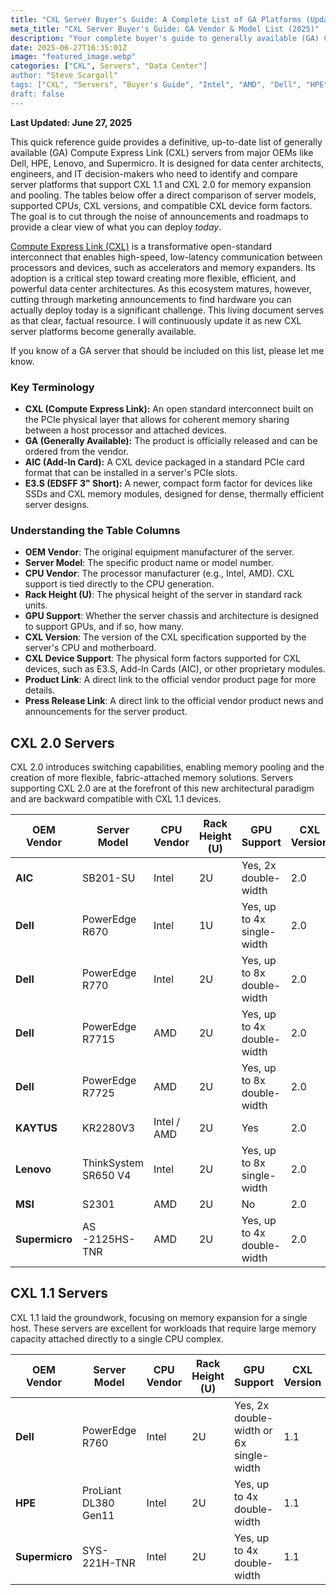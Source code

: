 ```yaml
---
title: "CXL Server Buyer's Guide: A Complete List of GA Platforms (Updated 2025)"
meta_title: "CXL Server Buyer's Guide: GA Vendor & Model List (2025)"
description: "Your complete buyer's guide to generally available (GA) CXL servers. Compare models, specs, and CXL features from top vendors like Dell, HPE, Lenovo, and Supermicro."
date: 2025-06-27T16:35:01Z
image: "featured_image.webp"
categories: ["CXL", Servers", "Data Center"]
author: "Steve Scargall"
tags: ["CXL", "Servers", "Buyer's Guide", "Intel", "AMD", "Dell", "HPE", "Lenovo", "Supermicro", "Data Center", "CXL 2.0", "CXL 1.1", "CXL 1.0", "CXL 3.0"]
draft: false
---
```


**Last Updated: June 27, 2025**

This quick reference guide provides a definitive, up-to-date list of generally available (GA) Compute Express Link (CXL) servers from major OEMs like Dell, HPE, Lenovo, and Supermicro. It is designed for data center architects, engineers, and IT decision-makers who need to identify and compare server platforms that support CXL 1.1 and CXL 2.0 for memory expansion and pooling. The tables below offer a direct comparison of server models, supported CPUs, CXL versions, and compatible CXL device form factors. The goal is to cut through the noise of announcements and roadmaps to provide a clear view of what you can deploy *today*.

[Compute Express Link (CXL)](https://computeexpresslink.org/) is a transformative open-standard interconnect that enables high-speed, low-latency communication between processors and devices, such as accelerators and memory expanders. Its adoption is a critical step toward creating more flexible, efficient, and powerful data center architectures. As this ecosystem matures, however, cutting through marketing announcements to find hardware you can actually deploy today is a significant challenge. This living document serves as that clear, factual resource. I will continuously update it as new CXL server platforms become generally available.

If you know of a GA server that should be included on this list, please let me know.

### Key Terminology

* **CXL (Compute Express Link):** An open standard interconnect built on the PCIe physical layer that allows for coherent memory sharing between a host processor and attached devices.
* **GA (Generally Available):** The product is officially released and can be ordered from the vendor.
* **AIC (Add-In Card):** A CXL device packaged in a standard PCIe card format that can be installed in a server's PCIe slots.
* **E3.S (EDSFF 3" Short):** A newer, compact form factor for devices like SSDs and CXL memory modules, designed for dense, thermally efficient server designs.


### Understanding the Table Columns

- **OEM Vendor**: The original equipment manufacturer of the server.
- **Server Model**: The specific product name or model number.
- **CPU Vendor**: The processor manufacturer (e.g., Intel, AMD). CXL support is tied directly to the CPU generation.
- **Rack Height (U)**: The physical height of the server in standard rack units.
- **GPU Support**: Whether the server chassis and architecture is designed to support GPUs, and if so, how many.
- **CXL Version**: The version of the CXL specification supported by the server's CPU and motherboard.
- **CXL Device Support**: The physical form factors supported for CXL devices, such as E3.S, Add-In Cards (AIC), or other proprietary modules.
- **Product Link**: A direct link to the official vendor product page for more details.
- **Press Release Link**: A direct link to the official vendor product news and announcements for the server product.

## CXL 2.0 Servers

CXL 2.0 introduces switching capabilities, enabling memory pooling and the creation of more flexible, fabric-attached memory solutions. Servers supporting CXL 2.0 are at the forefront of this new architectural paradigm and are backward compatible with CXL 1.1 devices.

| OEM Vendor     | Server Model         | CPU Vendor  | Rack Height (U) | GPU Support                | CXL Version | CXL Device Support | Product Link                                                 |
| -------------- | -------------------- | ----------- | --------------- | -------------------------- | ----------- | ------------------ | ------------------------------------------------------------ |
| **AIC**        | SB201-SU             | Intel       | 2U              | Yes, 2x double-width       | 2.0         | AIC, E3.S          | [Product](https://www.aicpa.com/news/aic-launches-cxl-enabled-storage-server-with-micron-and-intel)<br />[Press Release](https://www.aicipc.com/en/news/6172) |
| **Dell**       | PowerEdge R670       | Intel       | 1U              | Yes, up to 4x single-width | 2.0         | AIC, E3.S          | [Link](https://www.dell.com/en-us/shop/dell-poweredge-servers/poweredge-r670-rack-server/spd/poweredge-r670) |
| **Dell**       | PowerEdge R770       | Intel       | 2U              | Yes, up to 8x double-width | 2.0         | AIC, E3.S          | [Link](https://www.dell.com/en-us/shop/dell-poweredge-servers/poweredge-r770-rack-server/spd/poweredge-r770) |
| **Dell**       | PowerEdge R7715      | AMD         | 2U              | Yes, up to 4x double-width | 2.0         | AIC                | [Link](https://www.dell.com/en-us/shop/dell-poweredge-servers/poweredge-r7715-rack-server/spd/poweredge-r7715) |
| **Dell**       | PowerEdge R7725      | AMD         | 2U              | Yes, up to 8x double-width | 2.0         | AIC                | [Link](https://www.dell.com/en-us/shop/dell-poweredge-servers/poweredge-r7725-rack-server/spd/poweredge-r7725) |
| **KAYTUS**     | KR2280V3             | Intel / AMD | 2U              | Yes                        | 2.0         | E3.S, AIC          | [Link](https://www.kaytus.com/products/servers/rack-servers/kr2280v3) |
| **Lenovo**     | ThinkSystem SR650 V4 | Intel       | 2U              | Yes, up to 8x single-width | 2.0         | E3.S, AIC          | [Product](https://www.lenovo.com/us/en/p/servers-storage/servers/racks/thinksystem-sr650-v4/len102s0061)<br />[Press Release](https://lenovopress.lenovo.com/lp2127-thinksystem-sr650-v4-server) |
| **MSI**        | S2301                | AMD         | 2U              | No                         | 2.0         | E3.S               | [Link](https://www.msi.com/Enterprise-Server/S2301-CXL-Memory-Expansion-Server) |
| **Supermicro** | AS -2125HS-TNR       | AMD         | 2U              | Yes, up to 4x double-width | 2.0         | AIC                | [Link](https://www.supermicro.com/en/products/system/h13/2u/as-2125hs-tnr) |

## CXL 1.1 Servers

CXL 1.1 laid the groundwork, focusing on memory expansion for a single host. These servers are excellent for workloads that require large memory capacity attached directly to a single CPU complex.

| **OEM Vendor** | **Server Model**     | **CPU Vendor** | **Rack Height (U)** | **GPU Support**                         | **CXL Version** | **CXL Device Support** | **Product Link**                                             |
| -------------- | -------------------- | -------------- | ------------------- | --------------------------------------- | --------------- | ---------------------- | ------------------------------------------------------------ |
| **Dell**       | PowerEdge R760       | Intel          | 2U                  | Yes, 2x double-width or 6x single-width | 1.1             | AIC                    | [Link](https://www.dell.com/en-us/shop/dell-poweredge-servers/poweredge-r760-rack-server/spd/poweredge-r760) |
| **HPE**        | ProLiant DL380 Gen11 | Intel          | 2U                  | Yes, up to 4x double-width              | 1.1             | AIC                    | [Link](https://www.hpe.com/us/en/product-catalog/servers/proliant-servers/pip.hpe-proliant-dl380-gen11-server.1014942634.html) |
| **Supermicro** | SYS-221H-TNR         | Intel          | 2U                  | Yes, up to 4x double-width              | 1.1             | AIC                    | [Link](https://www.supermicro.com/en/products/system/hyper/2u/sys-221h-tnr) |

